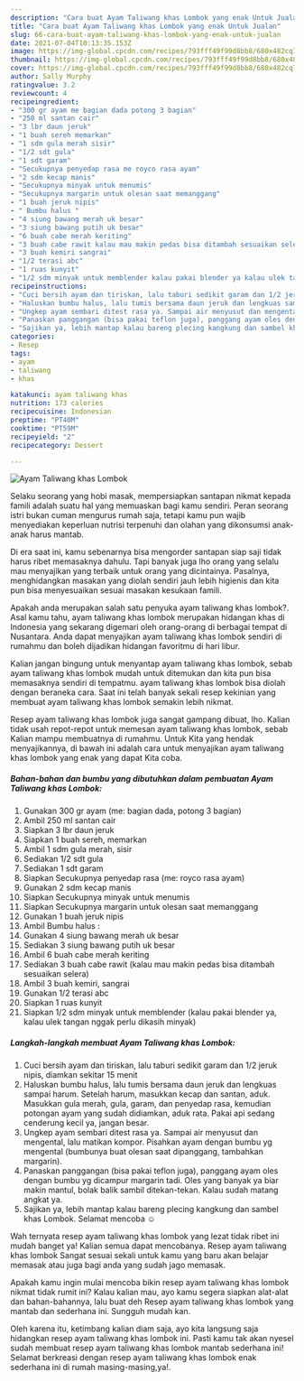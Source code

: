```yaml
---
description: "Cara buat Ayam Taliwang khas Lombok yang enak Untuk Jualan"
title: "Cara buat Ayam Taliwang khas Lombok yang enak Untuk Jualan"
slug: 66-cara-buat-ayam-taliwang-khas-lombok-yang-enak-untuk-jualan
date: 2021-07-04T10:13:35.153Z
image: https://img-global.cpcdn.com/recipes/793fff49f99d8bb8/680x482cq70/ayam-taliwang-khas-lombok-foto-resep-utama.jpg
thumbnail: https://img-global.cpcdn.com/recipes/793fff49f99d8bb8/680x482cq70/ayam-taliwang-khas-lombok-foto-resep-utama.jpg
cover: https://img-global.cpcdn.com/recipes/793fff49f99d8bb8/680x482cq70/ayam-taliwang-khas-lombok-foto-resep-utama.jpg
author: Sally Murphy
ratingvalue: 3.2
reviewcount: 4
recipeingredient:
- "300 gr ayam me bagian dada potong 3 bagian"
- "250 ml santan cair"
- "3 lbr daun jeruk"
- "1 buah sereh memarkan"
- "1 sdm gula merah sisir"
- "1/2 sdt gula"
- "1 sdt garam"
- "Secukupnya penyedap rasa me royco rasa ayam"
- "2 sdm kecap manis"
- "Secukupnya minyak untuk menumis"
- "Secukupnya margarin untuk olesan saat memanggang"
- "1 buah jeruk nipis"
- " Bumbu halus "
- "4 siung bawang merah uk besar"
- "3 siung bawang putih uk besar"
- "6 buah cabe merah keriting"
- "3 buah cabe rawit kalau mau makin pedas bisa ditambah sesuaikan selera"
- "3 buah kemiri sangrai"
- "1/2 terasi abc"
- "1 ruas kunyit"
- "1/2 sdm minyak untuk memblender kalau pakai blender ya kalau ulek tangan nggak perlu dikasih minyak"
recipeinstructions:
- "Cuci bersih ayam dan tiriskan, lalu taburi sedikit garam dan 1/2 jeruk nipis, diamkan sekitar 15 menit"
- "Haluskan bumbu halus, lalu tumis bersama daun jeruk dan lengkuas sampai harum. Setelah harum, masukkan kecap dan santan, aduk. Masukkan gula merah, gula, garam, dan penyedap rasa, kemudian potongan ayam yang sudah didiamkan, aduk rata. Pakai api sedang cenderung kecil ya, jangan besar."
- "Ungkep ayam sembari ditest rasa ya. Sampai air menyusut dan mengental, lalu matikan kompor. Pisahkan ayam dengan bumbu yg mengental (bumbunya buat olesan saat dipanggang, tambahkan margarin)."
- "Panaskan panggangan (bisa pakai teflon juga), panggang ayam oles dengan bumbu yg dicampur margarin tadi. Oles yang banyak ya biar makin mantul, bolak balik sambil ditekan-tekan. Kalau sudah matang angkat ya."
- "Sajikan ya, lebih mantap kalau bareng plecing kangkung dan sambel khas Lombok. Selamat mencoba ☺"
categories:
- Resep
tags:
- ayam
- taliwang
- khas

katakunci: ayam taliwang khas 
nutrition: 173 calories
recipecuisine: Indonesian
preptime: "PT40M"
cooktime: "PT59M"
recipeyield: "2"
recipecategory: Dessert

---
```



![Ayam Taliwang khas Lombok](https://img-global.cpcdn.com/recipes/793fff49f99d8bb8/680x482cq70/ayam-taliwang-khas-lombok-foto-resep-utama.jpg)

Selaku seorang yang hobi masak, mempersiapkan santapan nikmat kepada famili adalah suatu hal yang memuaskan bagi kamu sendiri. Peran seorang istri bukan cuman mengurus rumah saja, tetapi kamu pun wajib menyediakan keperluan nutrisi terpenuhi dan olahan yang dikonsumsi anak-anak harus mantab.

Di era  saat ini, kamu sebenarnya bisa mengorder santapan siap saji tidak harus ribet memasaknya dahulu. Tapi banyak juga lho orang yang selalu mau menyajikan yang terbaik untuk orang yang dicintainya. Pasalnya, menghidangkan masakan yang diolah sendiri jauh lebih higienis dan kita pun bisa menyesuaikan sesuai masakan kesukaan famili. 



Apakah anda merupakan salah satu penyuka ayam taliwang khas lombok?. Asal kamu tahu, ayam taliwang khas lombok merupakan hidangan khas di Indonesia yang sekarang digemari oleh orang-orang di berbagai tempat di Nusantara. Anda dapat menyajikan ayam taliwang khas lombok sendiri di rumahmu dan boleh dijadikan hidangan favoritmu di hari libur.

Kalian jangan bingung untuk menyantap ayam taliwang khas lombok, sebab ayam taliwang khas lombok mudah untuk ditemukan dan kita pun bisa memasaknya sendiri di tempatmu. ayam taliwang khas lombok bisa diolah dengan beraneka cara. Saat ini telah banyak sekali resep kekinian yang membuat ayam taliwang khas lombok semakin lebih nikmat.

Resep ayam taliwang khas lombok juga sangat gampang dibuat, lho. Kalian tidak usah repot-repot untuk memesan ayam taliwang khas lombok, sebab Kalian mampu membuatnya di rumahmu. Untuk Kita yang hendak menyajikannya, di bawah ini adalah cara untuk menyajikan ayam taliwang khas lombok yang enak yang dapat Kita coba.

<!--inarticleads1-->

##### Bahan-bahan dan bumbu yang dibutuhkan dalam pembuatan Ayam Taliwang khas Lombok:

1. Gunakan 300 gr ayam (me: bagian dada, potong 3 bagian)
1. Ambil 250 ml santan cair
1. Siapkan 3 lbr daun jeruk
1. Siapkan 1 buah sereh, memarkan
1. Ambil 1 sdm gula merah, sisir
1. Sediakan 1/2 sdt gula
1. Sediakan 1 sdt garam
1. Siapkan Secukupnya penyedap rasa (me: royco rasa ayam)
1. Gunakan 2 sdm kecap manis
1. Siapkan Secukupnya minyak untuk menumis
1. Siapkan Secukupnya margarin untuk olesan saat memanggang
1. Gunakan 1 buah jeruk nipis
1. Ambil  Bumbu halus :
1. Gunakan 4 siung bawang merah uk besar
1. Sediakan 3 siung bawang putih uk besar
1. Ambil 6 buah cabe merah keriting
1. Sediakan 3 buah cabe rawit (kalau mau makin pedas bisa ditambah sesuaikan selera)
1. Ambil 3 buah kemiri, sangrai
1. Gunakan 1/2 terasi abc
1. Siapkan 1 ruas kunyit
1. Siapkan 1/2 sdm minyak untuk memblender (kalau pakai blender ya, kalau ulek tangan nggak perlu dikasih minyak)




<!--inarticleads2-->

##### Langkah-langkah membuat Ayam Taliwang khas Lombok:

1. Cuci bersih ayam dan tiriskan, lalu taburi sedikit garam dan 1/2 jeruk nipis, diamkan sekitar 15 menit
1. Haluskan bumbu halus, lalu tumis bersama daun jeruk dan lengkuas sampai harum. Setelah harum, masukkan kecap dan santan, aduk. Masukkan gula merah, gula, garam, dan penyedap rasa, kemudian potongan ayam yang sudah didiamkan, aduk rata. Pakai api sedang cenderung kecil ya, jangan besar.
1. Ungkep ayam sembari ditest rasa ya. Sampai air menyusut dan mengental, lalu matikan kompor. Pisahkan ayam dengan bumbu yg mengental (bumbunya buat olesan saat dipanggang, tambahkan margarin).
1. Panaskan panggangan (bisa pakai teflon juga), panggang ayam oles dengan bumbu yg dicampur margarin tadi. Oles yang banyak ya biar makin mantul, bolak balik sambil ditekan-tekan. Kalau sudah matang angkat ya.
1. Sajikan ya, lebih mantap kalau bareng plecing kangkung dan sambel khas Lombok. Selamat mencoba ☺




Wah ternyata resep ayam taliwang khas lombok yang lezat tidak ribet ini mudah banget ya! Kalian semua dapat mencobanya. Resep ayam taliwang khas lombok Sangat sesuai sekali untuk kamu yang baru akan belajar memasak atau juga bagi anda yang sudah jago memasak.

Apakah kamu ingin mulai mencoba bikin resep ayam taliwang khas lombok nikmat tidak rumit ini? Kalau kalian mau, ayo kamu segera siapkan alat-alat dan bahan-bahannya, lalu buat deh Resep ayam taliwang khas lombok yang mantab dan sederhana ini. Sungguh mudah kan. 

Oleh karena itu, ketimbang kalian diam saja, ayo kita langsung saja hidangkan resep ayam taliwang khas lombok ini. Pasti kamu tak akan nyesel sudah membuat resep ayam taliwang khas lombok mantab sederhana ini! Selamat berkreasi dengan resep ayam taliwang khas lombok enak sederhana ini di rumah masing-masing,ya!.


